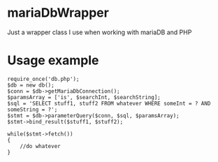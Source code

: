 # mariaDbWrapper
Just a wrapper class I use when working with mariaDB and PHP

# Usage example
    require_once('db.php');
    $db = new db();
    $conn = $db->getMariaDbConnection();
    $paramsArray = ['is', $searchInt, $searchString];
    $sql = 'SELECT stuff1, stuff2 FROM whatever WHERE someInt = ? AND someString = ?';		
    $stmt = $db->parameterQuery($conn, $sql, $paramsArray);
    $stmt->bind_result($stuff1, $stuff2);
		
    while($stmt->fetch())
    {
	    //do whatever
    }
	
